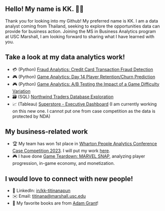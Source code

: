 ## Hello! My name is KK. 👋🏼

Thank you for looking into my Github! My preferred name is KK. I am a data analyst coming from Thailand, seeking to explore the opportunities data can provide for business action. Joining the MS in Business Analytics program at USC Marshall, I am looking forward to sharing what I have learned with you.

## Take a look at my data analytics work!

- 💳 (Python) [Fraud Analytics: Credit Card Transaction Fraud Detection](https://github.com/kk-chaiyapuk/Fraud_Detection_Credit_Card_Transaction)
- 🎮 (Python) [Game Analytics: Day 14 Player Retention/Churn Prediction](https://github.com/kk-chaiyapuk/Game_Analytics_D14_Retention_Prediction)
- 🎮 (Python) [Game Analytics: A/B Testing the Impact of a Game Difficulty Variation](https://github.com/kk-chaiyapuk/Game_Analytics_AB_Test_Difficulty_Effect)
- 🗃️ (SQL) [Northwind Traders Database Exploration](https://github.com/kk-chaiyapuk/SQL-Northwind_Traders_Database)
- 📈 (Tableau) [Superstore - Executive Dashboard](https://public.tableau.com/app/profile/chaiyapuk.kk.titinanapun/viz/Superstore-ExecutiveDashboard_17047628662920/Overview-Profit) (I am currently working on this new one. I cannot put one from case competition as the data is protected by NDA)

## My business-related work
- 🏆 My team has won 1st place in [Wharton People Analytics Conference Case Competition 2023](https://www.youtube.com/watch?v=knH6NrAmbPM). I will put my work [here](https://github.com/kk-chaiyapuk/Wharton_People_Analytics_Case_Competition_2023).
- 🎮 I have done [Game Teardown: MARVEL SNAP](https://www.linkedin.com/in/kk-titinanapun/details/projects/1635546520031/single-media-viewer), analyzing player progression, in-game economy, and monetization. 

## I would love to connect with new people!

- 👔 LinkedIn: [in/kk-titinanapun](https://www.linkedin.com/in/kk-titinanapun)
- ✉️ Email: titinana@marshall.usc.edu
- 📖 My favorite books are from [Adam Grant](https://adamgrant.net/book/think-again/)!
